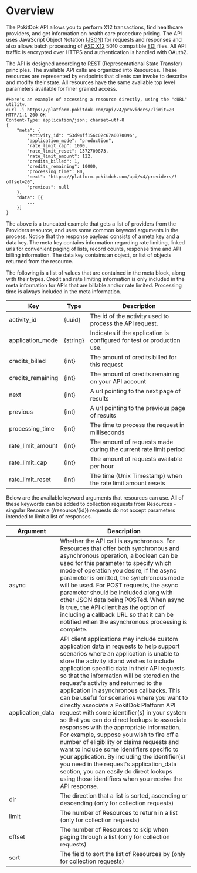 # Overview

The PokitDok API allows you to perform X12 transactions, find healthcare providers, and get information on health care 
procedure pricing. The API uses JavaScript Object Notation ([JSON](http://json.org/)) for requests and responses and 
also allows batch processing of [ASC X12](http://x12.org/) 5010 compatible [EDI](http://www.x12.org/about/faqs.cfm#a1) 
files. All API traffic is encrypted over HTTPS and authentication is handled with OAuth2.

The API is designed according to REST (Representational State Transfer) principles. The available API calls are 
organized into Resources. These resources are represented by endpoints that clients can invoke to describe and modify 
their state. All resources have the same available top level parameters available for finer grained access.

```shell
#Here's an example of accessing a resource directly, using the "cURL" utility.
curl -i https://platform.pokitdok.com/api/v4/providers/?limit=20
HTTP/1.1 200 OK
Content-Type: application/json; charset=utf-8
{
    "meta": {
        "activity_id": "53d94ff156c02c67a0070096",
        "application_mode": "production",
        "rate_limit_cap": 1000,
        "rate_limit_reset": 1372700873,
        "rate_limit_amount": 122,
        "credits_billed": 1,
        "credits_remaining": 10000,
        "processing_time": 80,
        "next": "https://platform.pokitdok.com/api/v4/providers/?offset=20",
        "previous": null
    },
    "data": [{
        ...
    }]
}
```

The above is a truncated example that gets a list of providers from the Providers resource, and uses some common keyword 
arguments in the process. Notice that the response payload consists of a meta key and a data key. The meta key contains 
information regarding rate limiting, linked urls for convenient paging of lists, record counts, response time and API 
billing information. The data key contains an object, or list of objects returned from the resource.

The following is a list of values that are contained in the meta block, along with their types. Credit and rate limiting 
information is only included in the meta information for APIs that are billable and/or rate limited. Processing time is 
always included in the meta information.

Key | Type | Description
--- | ---- | -----------
activity_id | {uuid} | The id of the activity used to process the API request.
application_mode | {string} | Indicates if the application is configured for test or production use.
credits_billed | {int} | The amount of credits billed for this request
credits_remaining | {int} | The amount of credits remaining on your API account
next | {int} | A url pointing to the next page of results
previous | {int} | A url pointing to the previous page of results
processing_time | {int} | The time to process the request in milliseconds
rate_limit_amount | {int} | The amount of requests made during the current rate limit period
rate_limit_cap | {int} | The amount of requests available per hour
rate_limit_reset | {int} | The time (Unix Timestamp) when the rate limit amount resets

Below are the available keyword arguments that resources can use. All of these keywords can be added to collection 
requests from Resources - singular Resource (/resource/{id}) requests do not accept parameters intended to limit a list 
of responses.

Argument | Description
-------- | -----------
async | Whether the API call is asynchronous.  For Resources that offer both synchronous and asynchronous operation, a boolean can be used for this parameter to specify which mode of operation you desire; if the async parameter is omitted, the synchronous mode will be used. For POST requests, the async parameter should be included along with other JSON data being POSTed. When async is true, the API client has the option of including a callback URL so that it can be notified when the asynchronous processing is complete.
application_data | API client applications may include custom application data in requests to help support scenarios where an application is unable to store the activity id and wishes to include application specific data in their API requests so that the information will be stored on the request's activity and returned to the application in asynchronous callbacks. This can be useful for scenarios where you want to directly associate a PokitDok Platform API request with some identifier(s) in your system so that you can do direct lookups to associate responses with the appropriate information. For example, suppose you wish to fire off a number of eligibility or claims requests and want to include some identifiers specific to your application. By including the identifier(s) you need in the request's application_data section, you can easily do direct lookups using those identifiers when you receive the API response.
dir | The direction that a list is sorted, ascending or descending (only for collection requests)
limit | The number of Resources to return in a list (only for collection requests)
offset | The number of Resources to skip when paging through a list (only for collection requests)
sort | The field to sort the list of Resources by (only for collection requests)
